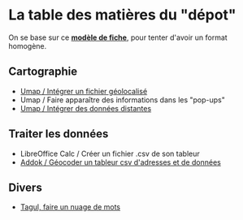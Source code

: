 # La table des matières du "dépot"
On se base sur ce **[modèle de fiche](http://www.multibao.org/infolab-cd33/datalunch/modele-fiche.md)**, pour tenter d'avoir un format homogène.

## Cartographie
- [Umap / Intégrer un fichier géolocalisé](http://www.multibao.org/infolab-cd33/datalunch/geocodage_et_umap.md)
- Umap / Faire apparaître des informations dans les "pop-ups"
- [Umap / Intégrer des données distantes](http://www.multibao.org/infolab-cd33/datalunch/umap_et_donnees_distantes.md)


## Traiter les données
- LibreOffice Calc / Créer un fichier .csv de son tableur
- [Addok / Géocoder un tableur csv d'adresses et de données](http://www.multibao.org/infolab-cd33/datalunch/geocodage_et_umap.md)

## Divers
- [Tagul, faire un nuage de mots](http://www.multibao.org/infolab-cd33/datalunch/tagul_nuage-de-mots.md)
